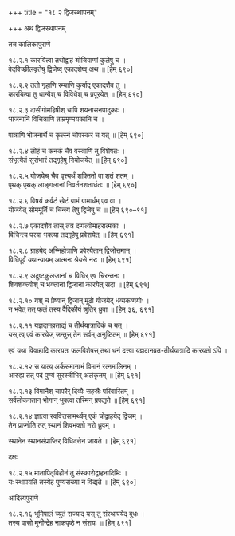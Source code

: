 +++
title = "१८ २ द्विजस्थापनम्"

+++
अथ द्विजस्थापनम्

तत्र कालिकापुराणे

१८.२.१ कारयित्वा तथोद्वाहं श्रोत्रियाणां कुलेषु च ।  
वेदविच्छीलवृत्तेषु द्विजेष्व् एकादशेष्व् अथ ॥ [हेम् ६९०]

१८.२.२ ततो गृहाणि रम्याणि कुर्याद् एकादशैव तु ।  
कारयित्वा तु धान्यैश् च विविधैश् च प्रपूरयेत् ॥ [हेम् ६९०]

१८.२.३ दासीगोमहिषीश् चापि शयनासनपादुकाः ।  
भाजनानि विचित्राणि ताम्रमृण्मयकानि च ।

पात्राणि भोजनार्थे च कृत्स्नं चोपस्करं च यत् ॥ [हेम् ६९०]

१८.२.४ लोहं च कनकं चैव वस्त्राणि तु विशेषतः ।  
संभृत्यैतं सुसंभारं तद्गृहेषु नियोजयेत् ॥ [हेम् ६९०]

१८.२.५ योजयेच् चैव वृत्त्यर्थं शक्तितो वा शतं शतम् ।  
पृथक् पृथक् लाङ्गलानां निवर्तनशतार्धतः ॥ [हेम् ६९०]

१८.२.६ विषयं कर्वटं खेटं ग्रामं ग्रामार्धम् एव वा ।  
योजयेत् सोममूर्तिं च चिन्त्य तेषु द्विजेषु च ॥ [हेम् ६९०–९१]

१८.२.७ एकादशैव तास् तत्र दम्पत्योमाहरात्मकाः ।  
विचिन्त्य परया भक्त्या तद्गृहेषु प्रवेशयेत् ॥ [हेम् ६९१]

१८.२.८ ग्राहयेद् अग्निहोत्राणि प्रवेश्यैतान् द्विजोत्तमान् ।  
विधिपूर्वं यथान्यायम् आत्मनः श्रेयसे नरः ॥ [हेम् ६९१]

१८.२.९ अदुष्टकुलजानां च विधिर् एष चिरन्तनः ।  
शिवशक्त्योश् च भक्तानां द्विजानां कारयेत् सदा ॥ [हेम् ६९१]

१८.२.१० यश् च प्रेष्यान् द्विजान् मूढो योजयेद् धव्यकव्ययोः ।  
न भवेत् तत् फलं तस्य वैदिकीयं श्रुतिर् ध्रुवा ॥ [हेम् ३६, ६९१]

१८.२.११ यज्ञदानव्रताद्यं च तीर्थयात्रादिकं च यत् ।  
यस् त्व् एवं कारयेज् जन्तुस् तेन सर्वम् अनुष्ठितम् ॥ [हेम् ६९१]

एवं यथा विवाहादि कारयतः फलविशेषस् तथा धनं दत्त्वा यज्ञदानव्रत-तीर्थयात्रादि कारयतो ऽपि ।

१८.२.१२ स यात्य् अर्कसमानाभं विमानं रत्नमालिनम् ।  
आरुह्य तत् पदं पुण्यं सुरस्त्रीभिर् अलंकृतम् ॥ [हेम् ६९१]

१८.२.१३ विमानैश् चापरैर् दिव्यैः सहस्रैः परिवारितम् ।  
सर्वलोकगतान् भोगान् भुक्त्वा तस्मिन् प्रपद्यते ॥ [हेम् ६९१]

१८.२.१४ ज्ञात्वा स्ववित्तसामर्थ्यम् एकं चोद्वाहयेद् द्विजम् ।  
तेन प्राप्नोति तत् स्थानं शिवभक्तो नरो ध्रुवम् ।

स्थानेन स्थानसंप्राप्तिर् विधिदत्तेन जायते ॥ [हेम् ६९१]

दक्षः

१८.२.१५ मातापितृविहीनं तु संस्कारोद्वाहनादिभिः ।  
यः स्थापयति तस्येह पुण्यसंख्या न विद्यते ॥ [हेम् ६९०]

आदित्यपुराणे

१८.२.१६ भूमिपालं च्युतं राज्याद् यस् तु संस्थापयेद् बुधः ।  
तस्य वासो मुनीन्द्रेह नाकपृष्ठे न संशयः ॥ [हेम् ६९१]


